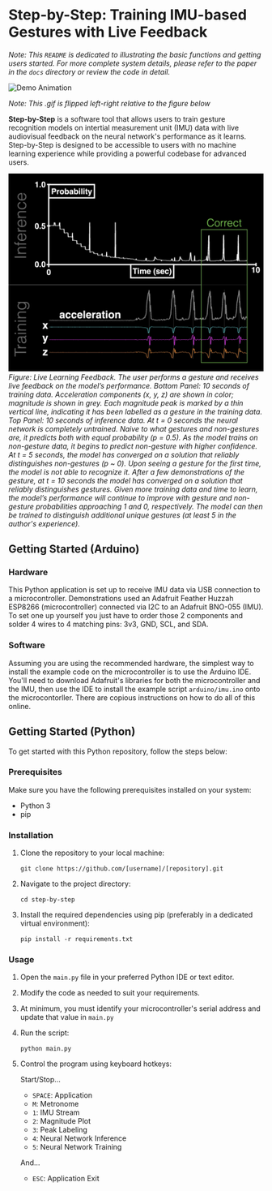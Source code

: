 # Step-by-Step: Training IMU-based Gestures with Live Feedback
*Note: This `README` is dedicated to illustrating the basic functions and getting users started. For more complete system details, please refer to the paper in the `docs` directory or review the code in detail.*

![Demo Animation](docs/figures/realtime_training.gif)

*Note: This .gif is flipped left-right relative to the figure below*

**Step-by-Step** is a software tool that allows users to train gesture recognition models on intertial measurement unit (IMU) data with live audiovisual feedback on the neural network's performance as it learns. Step-by-Step is designed to be accessible to users with no machine learning experience while providing a powerful codebase for advanced users. 

![Real-time Training](docs/figures/realtime_training.jpg)
*Figure: Live Learning Feedback. The user performs a gesture and receives live feedback on the model’s performance. Bottom Panel: 10 seconds of training data. Acceleration components (x, y, z) are shown in color; magnitude is shown in grey. Each magnitude peak is marked by a thin vertical line, indicating it has been labelled as a gesture in the training data. Top Panel: 10 seconds of inference data. At t = 0 seconds the neural network is completely untrained. Naive to what gestures and non-gestures are, it predicts both with equal probability (p = 0.5). As the model trains on non-gesture data, it begins to predict non-gesture with higher confidence. At t = 5 seconds, the model has converged on a solution that reliably distinguishes non-gestures (p ~ 0). Upon seeing a gesture for the first time, the model is not able to recognize it. After a few demonstrations of the gesture, at t = 10 seconds the model has converged on a solution that reliably distinguishes gestures. Given more training data and time to learn, the model’s performance will continue to improve with gesture and non-gesture probabilities approaching 1 and 0, respectively. The model can then be trained to distinguish additional unique gestures (at least 5 in the author's experience).*

## Getting Started (Arduino)

### Hardware 
This Python application is set up to receive IMU data via USB connection to a microcontroller. Demonstrations used an Adafruit Feather Huzzah ESP8266 (microcontroller) connected via I2C to an Adafruit BNO-055 (IMU). To set one up yourself you just have to order those 2 components and solder 4 wires to 4 matching pins: 3v3, GND, SCL, and SDA.

### Software
Assuming you are using the recommended hardware, the simplest way to install the example code on the microcontroller is to use the Arduino IDE. You'll need to download Adafruit's libraries for both the microcontroller and the IMU, then use the IDE to install the example script `arduino/imu.ino` onto the microcontorller. There are copious instructions on how to do all of this online.

## Getting Started (Python)

To get started with this Python repository, follow the steps below:

### Prerequisites

Make sure you have the following prerequisites installed on your system:

- Python 3
- pip

### Installation

1. Clone the repository to your local machine:

    ```shell
    git clone https://github.com/[username]/[repository].git
    ```

2. Navigate to the project directory:

    ```shell
    cd step-by-step
    ```


3. Install the required dependencies using pip (preferably in a dedicated virtual environment):

    ```shell
    pip install -r requirements.txt
    ```

### Usage

1. Open the `main.py` file in your preferred Python IDE or text editor.

2. Modify the code as needed to suit your requirements.

3. At minimum, you must identify your microcontroller's serial address and update that value in `main.py`

4. Run the script:

    ```shell
    python main.py
    ```

5. Control the program using keyboard hotkeys:

    Start/Stop...
    - `SPACE`: Application
    - `M`: Metronome
    - `1`: IMU Stream
    - `2`: Magnitude Plot
    - `3`: Peak Labeling
    - `4`: Neural Network Inference
    - `5`: Neural Network Training

    And...
    - `ESC`: Application Exit

